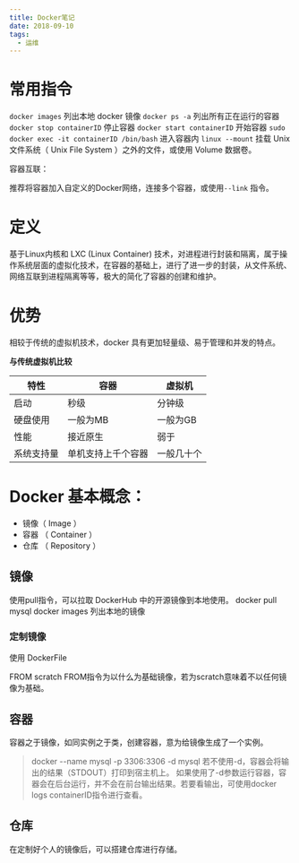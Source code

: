 ```yaml
---
title: Docker笔记
date: 2018-09-10
tags:
  - 运维
---
```


# 常用指令

```docker images``` 列出本地 docker 镜像 
```docker ps -a``` 	列出所有正在运行的容器 
```docker stop containerID```	停止容器
```docker start containerID```	开始容器
```sudo docker exec -it containerID /bin/bash```  	进入容器内
```linux --mount``` 	 挂载 Unix 文件系统（ Unix File System ）之外的文件，或使用 Volume 数据卷。


容器互联：

推荐将容器加入自定义的Docker网络，连接多个容器，或使用```--link``` 指令。

# 定义

基于Linux内核和 LXC (Linux Container) 技术，对进程进行封装和隔离，属于操作系统层面的虚拟化技术，在容器的基础上，进行了进一步的封装，从文件系统、网络互联到进程隔离等等，极大的简化了容器的创建和维护。

# 优势

相较于传统的虚拟机技术，docker 具有更加轻量级、易于管理和并发的特点。

**与传统虚拟机比较**

| 特性    | 容器        | 虚拟机   |
| ----- | --------- | ----- |
| 启动    | 秒级        | 分钟级   |
| 硬盘使用  | 一般为MB     | 一般为GB |
| 性能    | 接近原生      | 弱于    |
| 系统支持量 | 单机支持上千个容器 | 一般几十个 |

# Docker 基本概念：

+ 镜像（ Image ）
+ 容器 （ Container ）
+ 仓库 （ Repository ）


## 镜像

使用pull指令，可以拉取 DockerHub 中的开源镜像到本地使用。
docker pull mysql
docker images 列出本地的镜像

### 定制镜像

使用 DockerFile

FROM scratch 
FROM指令为以什么为基础镜像，若为scratch意味着不以任何镜像为基础。



## 容器

容器之于镜像，如同实例之于类，创建容器，意为给镜像生成了一个实例。
> docker --name mysql -p 3306:3306 -d mysql
若不使用-d，容器会将输出的结果（STDOUT）打印到宿主机上。
如果使用了-d参数运行容器，容器会在后台运行，并不会在前台输出结果。若要看输出，可使用docker logs containerID指令进行查看。


## 仓库

在定制好个人的镜像后，可以搭建仓库进行存储。

